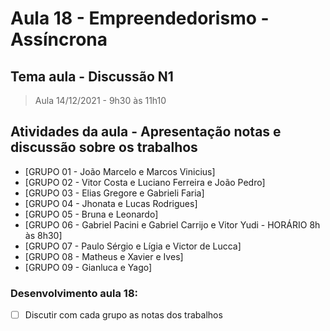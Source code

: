 # Aula 18 - Empreendedorismo - Assíncrona
## Tema aula - Discussão N1
> Aula 14/12/2021 - 9h30 às 11h10
> 
> 
## Atividades da aula - Apresentação notas e discussão sobre os trabalhos
- [GRUPO 01 - João Marcelo e Marcos Vinicius]
- [GRUPO 02 - Vitor Costa e Luciano Ferreira e João Pedro]
- [GRUPO 03 - Elias Gregore e Gabrieli Faria]
- [GRUPO 04 - Jhonata e Lucas Rodrigues]
- [GRUPO 05 - Bruna e Leonardo]
- [GRUPO 06 - Gabriel Pacini e Gabriel Carrijo e Vitor Yudi - HORÁRIO 8h às 8h30]
- [GRUPO 07 - Paulo Sérgio e Lígia e Victor de Lucca]
- [GRUPO 08 - Matheus e Xavier e Ives]
- [GRUPO 09 - Gianluca e Yago]

### Desenvolvimento aula 18: 

- [ ]  Discutir com cada grupo as notas dos trabalhos
